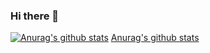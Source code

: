 ### Hi there 👋

<!--
**Lavieenrose99/Lavieenrose99** is a ✨ _special_ ✨ repository because its `README.md` (this file) appears on your GitHub profile.

Here are some ideas to get you started:

- 🔭 I’m currently working on ...
- 🌱 I’m currently learning ...
- 👯 I’m looking to collaborate on ...
- 🤔 I’m looking for help with ...
- 💬 Ask me about ...
- 📫 How to reach me: ...
- 😄 Pronouns: ...
- ⚡ Fun fact: ...
-->
[![Anurag's github stats](https://github-readme-stats.vercel.app/api?username=Lavieenrose99)](https://github.com/Lavieenrose99/github-readme-stats)
[Anurag's github stats](https://github-readme-stats.vercel.app/api?username=Lavieenrose99&count_private=true)

